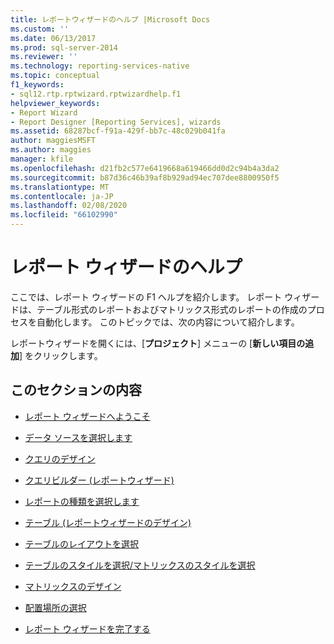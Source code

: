 ```yaml
---
title: レポートウィザードのヘルプ |Microsoft Docs
ms.custom: ''
ms.date: 06/13/2017
ms.prod: sql-server-2014
ms.reviewer: ''
ms.technology: reporting-services-native
ms.topic: conceptual
f1_keywords:
- sql12.rtp.rptwizard.rptwizardhelp.f1
helpviewer_keywords:
- Report Wizard
- Report Designer [Reporting Services], wizards
ms.assetid: 68287bcf-f91a-429f-bb7c-48c029b041fa
author: maggiesMSFT
ms.author: maggies
manager: kfile
ms.openlocfilehash: d21fb2c577e6419668a619466dd0d2c94b4a3da2
ms.sourcegitcommit: b87d36c46b39af8b929ad94ec707dee8800950f5
ms.translationtype: MT
ms.contentlocale: ja-JP
ms.lasthandoff: 02/08/2020
ms.locfileid: "66102990"
---
```

# <a name="report-wizard-help"></a>レポート ウィザードのヘルプ
  ここでは、レポート ウィザードの F1 ヘルプを紹介します。 レポート ウィザードは、テーブル形式のレポートおよびマトリックス形式のレポートの作成のプロセスを自動化します。 このトピックでは、次の内容について紹介します。  
  
 レポートウィザードを開くには、[**プロジェクト**] メニューの [**新しい項目の追加**] をクリックします。  
  
## <a name="in-this-section"></a>このセクションの内容  
  
-   [レポート ウィザードへようこそ](../../2014/reporting-services/welcome-to-the-report-wizard.md)  
  
-   [データ ソースを選択します](../../2014/reporting-services/select-the-data-source.md)  
  
-   [クエリのデザイン](../../2014/reporting-services/design-the-query.md)  
  
-   [クエリビルダー &#40;レポートウィザード&#41;](../../2014/reporting-services/query-builder-report-wizard.md)  
  
-   [レポートの種類を選択します](../../2014/reporting-services/select-the-report-type.md)  
  
-   [テーブル &#40;レポートウィザードのデザイン&#41;](../../2014/reporting-services/design-the-table-report-wizard.md)  
  
-   [テーブルのレイアウトを選択](../../2014/reporting-services/choose-the-table-layout.md)  
  
-   [テーブルのスタイルを選択/マトリックスのスタイルを選択](../../2014/reporting-services/choose-the-table-style-or-choose-the-matrix-style.md)  
  
-   [マトリックスのデザイン](../../2014/reporting-services/design-the-matrix.md)  
  
-   [配置場所の選択](../../2014/reporting-services/choose-the-deployment-location.md)  
  
-   [レポート ウィザードを完了する](../../2014/reporting-services/complete-the-report-wizard.md)  
  
  
